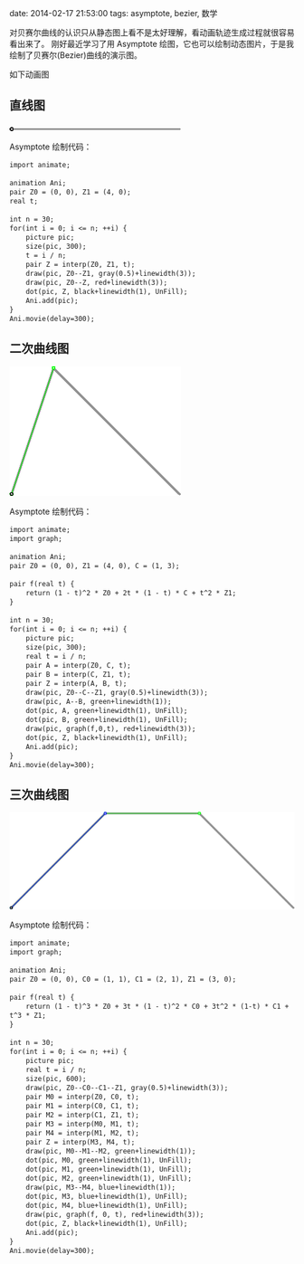 date: 2014-02-17 21:53:00
tags: asymptote, bezier, 数学


对贝赛尔曲线的认识只从静态图上看不是太好理解，看动画轨迹生成过程就很容易看出来了。
刚好最近学习了用 Asymptote 绘图，它也可以绘制动态图片，于是我绘制了贝赛尔(Bezier)曲线的演示图。

如下动画图


## 直线图

![bezier-animation-1](/media/asy/bezier-animation-1.gif)

Asymptote 绘制代码：

```
import animate;

animation Ani;
pair Z0 = (0, 0), Z1 = (4, 0);
real t;

int n = 30;
for(int i = 0; i <= n; ++i) {
    picture pic;
    size(pic, 300);
    t = i / n;
    pair Z = interp(Z0, Z1, t);
    draw(pic, Z0--Z1, gray(0.5)+linewidth(3));
    draw(pic, Z0--Z, red+linewidth(3));
    dot(pic, Z, black+linewidth(1), UnFill);
    Ani.add(pic);
}
Ani.movie(delay=300);
```


## 二次曲线图

![bezier-animation-2](/media/asy/bezier-animation-2.gif)

Asymptote 绘制代码：

```
import animate;
import graph;

animation Ani;
pair Z0 = (0, 0), Z1 = (4, 0), C = (1, 3);

pair f(real t) {
    return (1 - t)^2 * Z0 + 2t * (1 - t) * C + t^2 * Z1;
}

int n = 30;
for(int i = 0; i <= n; ++i) {
    picture pic;
    size(pic, 300);
    real t = i / n;
    pair A = interp(Z0, C, t);
    pair B = interp(C, Z1, t);
    pair Z = interp(A, B, t);
    draw(pic, Z0--C--Z1, gray(0.5)+linewidth(3));
    draw(pic, A--B, green+linewidth(1));
    dot(pic, A, green+linewidth(1), UnFill);
    dot(pic, B, green+linewidth(1), UnFill);
    draw(pic, graph(f,0,t), red+linewidth(3));
    dot(pic, Z, black+linewidth(1), UnFill);
    Ani.add(pic);
}
Ani.movie(delay=300);
```


## 三次曲线图

![bezier-animation-3](/media/asy/bezier-animation-3.gif)

Asymptote 绘制代码：

```
import animate;
import graph;

animation Ani;
pair Z0 = (0, 0), C0 = (1, 1), C1 = (2, 1), Z1 = (3, 0);

pair f(real t) {
    return (1 - t)^3 * Z0 + 3t * (1 - t)^2 * C0 + 3t^2 * (1-t) * C1 + t^3 * Z1;
}

int n = 30;
for(int i = 0; i <= n; ++i) {
    picture pic;
    real t = i / n;
    size(pic, 600);
    draw(pic, Z0--C0--C1--Z1, gray(0.5)+linewidth(3));
    pair M0 = interp(Z0, C0, t);
    pair M1 = interp(C0, C1, t);
    pair M2 = interp(C1, Z1, t);
    pair M3 = interp(M0, M1, t);
    pair M4 = interp(M1, M2, t);
    pair Z = interp(M3, M4, t);
    draw(pic, M0--M1--M2, green+linewidth(1));
    dot(pic, M0, green+linewidth(1), UnFill);
    dot(pic, M1, green+linewidth(1), UnFill);
    dot(pic, M2, green+linewidth(1), UnFill);
    draw(pic, M3--M4, blue+linewidth(1));
    dot(pic, M3, blue+linewidth(1), UnFill);
    dot(pic, M4, blue+linewidth(1), UnFill);
    draw(pic, graph(f, 0, t), red+linewidth(3));
    dot(pic, Z, black+linewidth(1), UnFill);
    Ani.add(pic);
}
Ani.movie(delay=300);
```
